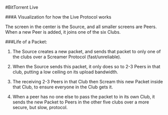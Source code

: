 #BitTorrent Live

###A Visualization for how the Live Protocol works

The screen in the center is the Source, and all smaller screens are Peers. When a new Peer is added, it joins one of the six Clubs.

###Life of a Packet:

1) The Source creates a new packet, and sends that packet to only one of the clubs over a Screamer Protocol (fast/unreliable).

2) When the Source sends this packet, it only does so to 2-3 Peers in that club, putting a low ceiling on its upload bandwidth.

3) The receiving 2-3 Peers in that Club then Scream this new Packet inside that Club, to ensure everyone in the Club gets it.

4) When a peer has no one else to pass the packet to in its own Club, it sends the new Packet to Peers in the other five clubs over a more secure, but slow, protocol.